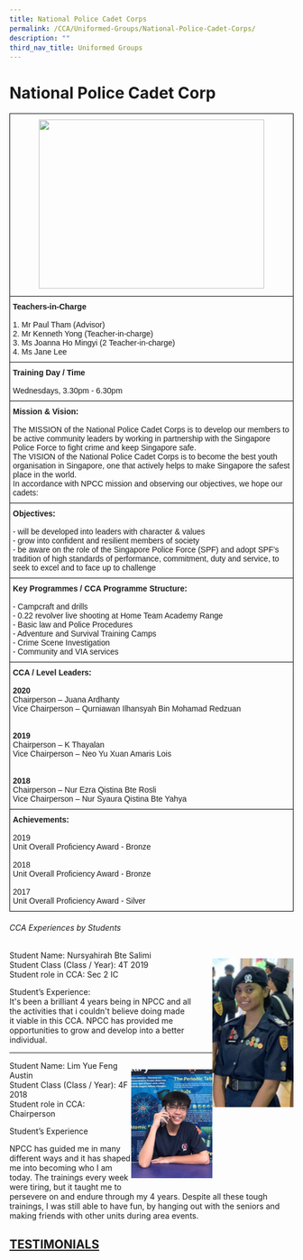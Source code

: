 ```yaml
---
title: National Police Cadet Corps
permalink: /CCA/Uniformed-Groups/National-Police-Cadet-Corps/
description: ""
third_nav_title: Uniformed Groups
---
```

National Police Cadet Corp
==========================

<style type="text/css">
.tg  {border-collapse:collapse;border-spacing:0;}
.tg td{border-color:black;border-style:solid;border-width:1px;font-family:Arial, sans-serif;font-size:14px;
  overflow:hidden;padding:10px 5px;word-break:normal;}
.tg th{border-color:black;border-style:solid;border-width:1px;font-family:Arial, sans-serif;font-size:14px;
  font-weight:normal;overflow:hidden;padding:10px 5px;word-break:normal;}
.tg .tg-baqh{text-align:center;vertical-align:top}
.tg .tg-0lax{text-align:left;vertical-align:top}
</style>
<table class="tg">
<thead>
  <tr>
    <th class="tg-baqh"><img src="https://northbrookssec.moe.edu.sg/qql/slot/u162/CCA/Uniformed%20Groups/National%20Police%20Cadet%20Corp/2020/NPCC%202020.png" width="400" height="300"></th>
  </tr>
</thead>
<tbody>
  <tr>
    <td class="tg-0lax"><span style="font-weight:bold;font-style:normal">Teachers-in-Charge</span><br><br>1. Mr Paul Tham (Advisor)<br>2. Mr Kenneth Yong (Teacher-in-charge)<br>3. Ms Joanna Ho Mingyi (2 Teacher-in-charge)<br>4. Ms Jane Lee</td>
  </tr>
  <tr>
    <td class="tg-0lax"><span style="font-weight:bold;font-style:normal">Training Day / Time</span><br><br><span style="font-weight:400;font-style:normal">Wednesdays, 3.30pm - 6.30pm</span></td>
  </tr>
  <tr>
    <td class="tg-0lax"><span style="font-weight:bold">Mission &amp; Vision:</span><br><br>The MISSION of the National Police Cadet Corps is to develop our members to be active community leaders by working in partnership with the Singapore Police Force to fight crime and keep Singapore safe.<br>The VISION of the National Police Cadet Corps is to become the best youth organisation in Singapore, one that actively helps to make Singapore the safest place in the world.<br>In accordance with NPCC mission and observing our objectives, we hope our cadets:</td>
  </tr>
  <tr>
    <td class="tg-0lax"><span style="font-weight:bold;font-style:normal">Objectives:</span><br><br> - will be developed into leaders with character &amp; values<br> - grow into confident and resilient members of society<br> - be aware on the role of the Singapore Police Force (SPF) and adopt SPF’s tradition of high standards of performance, commitment, duty and service, to seek to excel and to face up to challenge</td>
  </tr>
  <tr>
    <td class="tg-0lax"><span style="font-weight:bold;font-style:normal">Key Programmes / CCA Programme Structure:</span><br><br> - Campcraft and drills<br> - 0.22 revolver live shooting at Home Team Academy Range<br> - Basic law and Police Procedures<br> - Adventure and Survival Training Camps<br> - Crime Scene Investigation<br> - Community and VIA services</td>
  </tr>
  <tr>
    <td class="tg-0lax"><span style="font-weight:bold">CCA / Level Leaders:</span><br><br><span style="font-weight:bold">2020</span><br>Chairperson – Juana Ardhanty<br>Vice Chairperson – Qurniawan Ilhansyah Bin Mohamad Redzuan<br><br><br><span style="font-weight:bold">2019</span><br>Chairperson – K Thayalan<br>Vice Chairperson – Neo Yu Xuan Amaris Lois<br><br><br><span style="font-weight:bold">2018</span><br>Chairperson – Nur Ezra Qistina Bte Rosli<br>Vice Chairperson – Nur Syaura Qistina Bte Yahya</td>
  </tr>
  <tr>
    <td class="tg-0lax"><span style="font-weight:bold;font-style:normal">Achievements:</span><br><br>2019<br><span style="font-weight:normal">Unit Overall Proficiency Award - Bronze</span><br><br><span style="font-style:normal">2018</span><br><span style="font-weight:normal">Unit Overall Proficiency Award - Bronze</span><br><br><span style="font-style:normal">2017</span><br><span style="font-weight:400;font-style:normal">Unit Overall Proficiency Award - Silver</span></td>
  </tr>
</tbody>
</table>


###### CCA Experiences by Students
<div>

<div style="float: right">

![](/images/NPCC1.png)

</div><div>

Student Name: Nursyahirah Bte Salimi  
Student Class (Class / Year): 4T 2019  
Student role in CCA: Sec 2 IC

Student’s Experience:  
It's been a brilliant 4 years being in NPCC and all the activities that i couldn't believe doing made it viable in this CCA. NPCC has provided me opportunities to grow and develop into a better individual.

</div></div>

--- 

<div>

<div style="float: right">

![](/images/NPCC2.png)

</div><div>
	
Student Name: Lim Yue Feng Austin   
Student Class (Class / Year): 4F 2018  
Student role in CCA: Chairperson 

Student’s Experience

NPCC has guided me in many different ways and it has shaped me into becoming who I am today. The trainings every week were tiring, but it taught me to persevere on and endure through my 4 years. Despite all these tough trainings, I was still able to have fun, by hanging out with the seniors and making friends with other units during area events.
</div></div>

## [TESTIMONIALS](/Testimonials/permalink/)